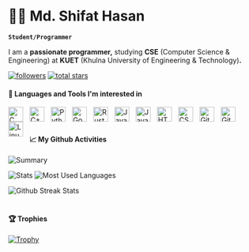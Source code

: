 # 🏄‍♂️ Md. Shifat Hasan

**`Student/Programmer`**

I am a **passionate programmer,** studying **CSE** (Computer Science & Engineering) at **KUET** (Khulna University of Engineering & Technology)**.**

<p align="left">
    <a href="https://github.com/shifathasangns?tab=followers">
        <img alt="followers" title="Follow me on Github" src="https://custom-icon-badges.demolab.com/github/followers/shifathasangns?color=236ad3&labelColor=1155ba&style=for-the-badge&logo=person-add&label=followers&logoColor=white"/></a>
    <a href="https://github.com/shifathasangns?tab=repositories&sort=stargazers">
        <img alt="total stars" title="Total stars on GitHub" src="https://custom-icon-badges.demolab.com/github/stars/shifathasangns?color=55960c&style=for-the-badge&labelColor=488207&logo=star"/></a>
</p>

#### 🧰 Languages and Tools I'm interested in

<img align="left" alt="C" width="30px" style="padding-right:10px;" src="https://cdn.jsdelivr.net/gh/devicons/devicon/icons/c/c-original.svg"/>
<img align="left" alt="C++" width="30px" style="padding-right:10px;" src="https://cdn.jsdelivr.net/gh/devicons/devicon/icons/cplusplus/cplusplus-original.svg" />
<img align="left" alt="Python" width="30px" style="padding-right:10px;" src="https://cdn.jsdelivr.net/gh/devicons/devicon/icons/python/python-original.svg" />
<img align="left" alt="Go" width="30px" style="padding-right:10px;" src="https://cdn.jsdelivr.net/gh/devicons/devicon/icons/go/go-original.svg" />
<img align="left" alt="Rust" width="30px" style="padding-right:10px;" src="https://www.rust-lang.org/logos/rust-logo-512x512.png" />
<img align="left" alt="Java" width="30px" style="padding-right:10px;" src="https://cdn.jsdelivr.net/gh/devicons/devicon/icons/java/java-original.svg"/>
<img align="left" alt="JavaScript" width="30px" style="padding-right:10px;" src="https://cdn.jsdelivr.net/gh/devicons/devicon/icons/javascript/javascript-original.svg" />
<img align="left" alt="HTML" width="30px" style="padding-right:10px;" src="https://cdn.jsdelivr.net/gh/devicons/devicon/icons/html5/html5-original.svg" />
<img align="left" alt="CSS" width="30px" style="padding-right:10px;" src="https://cdn.jsdelivr.net/gh/devicons/devicon/icons/css3/css3-original.svg" />
<img align="left" alt="Git" width="30px" style="padding-right:10px;" src="https://cdn.jsdelivr.net/gh/devicons/devicon/icons/git/git-original.svg" />
<img align="left" alt="GitHub" width="30px" style="padding-right:10px;" src="https://icones.pro/wp-content/uploads/2021/06/icone-github-grise.png" />
<img align="left" alt="Linux" width="30px" style="padding-right:10px;" src="https://cdn.jsdelivr.net/gh/devicons/devicon/icons/linux/linux-original.svg" />

<br />

#

#### 📈 My Github Activities

![Summary](https://github-profile-summary-cards.vercel.app/api/cards/profile-details?username=ShifatHasanGNS&show_icons=true&locale=en&layout=compact&theme=transparent)

![Stats](https://github-profile-summary-cards.vercel.app/api/cards/stats?username=ShifatHasanGNS&show_icons=true&locale=en&layout=compact&theme=transparent)
![Most Used Languages](https://github-readme-stats.vercel.app/api/top-langs?username=ShifatHasanGNS&show_icons=true&locale=en&layout=compact&theme=transparent)

![Github Streak Stats](https://github-readme-streak-stats.herokuapp.com/?user=ShifatHasanGNS&show_icons=true&locale=en&layout=compact&theme=transparent)

#

#### 🏆 Trophies

[![Trophy](https://github-profile-trophy.vercel.app/?username=ShifatHasanGNS)](https://github.com/ryo-ma/github-profile-trophy)
